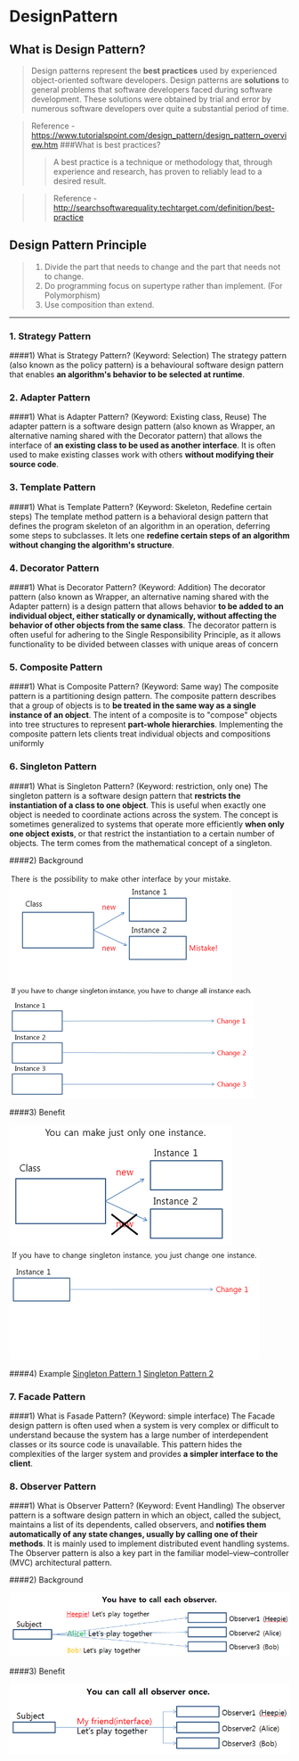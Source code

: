 # DesignPattern

## What is Design Pattern?
> Design patterns represent the **best practices** used by experienced object-oriented software developers. Design patterns are **solutions** to general problems that software developers faced during software development. These solutions were obtained by trial and error by numerous software developers over quite a substantial period of time.

> Reference - https://www.tutorialspoint.com/design_pattern/design_pattern_overview.htm
> ###What is best practices?
>> A best practice is a technique or methodology that, through experience and research, has proven to reliably lead to a desired result.

>> Reference - http://searchsoftwarequality.techtarget.com/definition/best-practice


## Design Pattern Principle
>1. Divide the part that needs to change and the part that needs not to change.
>2. Do programming focus on supertype rather than implement. (For Polymorphism)
>3. Use composition than extend.


***


### 1. Strategy Pattern
####1) What is Strategy Pattern? (Keyword: Selection)
The strategy pattern (also known as the policy pattern) is a behavioural software design pattern that enables **an algorithm's behavior to be selected at runtime**.

### 2. Adapter Pattern
####1) What is Adapter Pattern? (Keyword: Existing class, Reuse)
The adapter pattern is a software design pattern (also known as Wrapper, an alternative naming shared with the Decorator pattern) that allows the interface of **an existing class to be used as another interface**. It is often used to make existing classes work with others **without modifying their source code**.

### 3. Template Pattern
####1) What is Template Pattern? (Keyword: Skeleton, Redefine certain steps)
The template method pattern is a behavioral design pattern that defines the program skeleton of an algorithm in an operation, deferring some steps to subclasses. It lets one **redefine certain steps of an algorithm without changing the algorithm's structure**.

### 4. Decorator Pattern
####1) What is Decorator Pattern? (Keyword: Addition)
The decorator pattern (also known as Wrapper, an alternative naming shared with the Adapter pattern) is a design pattern that allows behavior **to be added to an individual object, either statically or dynamically, without affecting the behavior of other objects from the same class**. The decorator pattern is often useful for adhering to the Single Responsibility Principle, as it allows functionality to be divided between classes with unique areas of concern

### 5. Composite Pattern
####1) What is Composite Pattern? (Keyword: Same way)
The composite pattern is a partitioning design pattern. The composite pattern describes that a group of objects is to **be treated in the same way as a single instance of an object**. The intent of a composite is to "compose" objects into tree structures to represent **part-whole hierarchies**. Implementing the composite pattern lets clients treat individual objects and compositions uniformly

### 6. Singleton Pattern
####1) What is Singleton Pattern? (Keyword: restriction, only one)
The singleton pattern is a software design pattern that **restricts the instantiation of a class to one object**. This is useful when exactly one object is needed to coordinate actions across the system. The concept is sometimes generalized to systems that operate more efficiently **when only one object exists**, or that restrict the instantiation to a certain number of objects. The term comes from the mathematical concept of a singleton.

####2) Background

  ![](./[Basic]SingleTonPattern/before3.png)    ![](./[Basic]SingleTonPattern/before4.png) 

####3) Benefit

  ![](./[Basic]SingleTonPattern/after3.png)    ![](./[Basic]SingleTonPattern/after4.png) 

####4) Example
[Singleton Pattern 1](./[Basic]SingleTonPattern)
[Singleton Pattern 2](./[Pro]SingleTonPattern)

### 7. Facade Pattern
####1) What is Fasade Pattern? (Keyword: simple interface)
The Facade design pattern is often used when a system is very complex or difficult to understand because the system has a large number of interdependent classes or its source code is unavailable. This pattern hides the complexities of the larger system and provides **a simpler interface to the client**.

### 8. Observer Pattern
####1) What is Observer Pattern? (Keyword: Event Handling)
The observer pattern is a software design pattern in which an object, called the subject, maintains a list of its dependents, called observers, and **notifies them automatically of any state changes, usually by calling one of their methods**.
It is mainly used to implement distributed event handling systems.
The Observer pattern is also a key part in the familiar model–view–controller (MVC) architectural pattern.

####2) Background

  ![](./[Basic]ObserverPattern/before1.PNG)

####3) Benefit

  ![](./[Basic]ObserverPattern/after1.PNG) 


